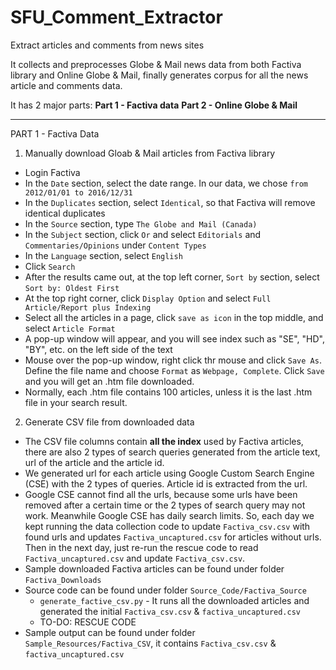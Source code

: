 # SFU_Comment_Extractor
Extract articles and comments from news sites

It collects and preprocesses Globe & Mail news data from both Factiva library and Online Globe & Mail, finally generates corpus for all the news article and comments data.

It has 2 major parts:
<b>Part 1 - Factiva data</b>
<b>Part 2 - Online Globe & Mail</b>

********************************************************************************

PART 1 - Factiva Data

1. Manually download Gloab & Mail articles from Factiva library
* Login Factiva 
* In the `Date` section, select the date range. In our data, we chose `from 2012/01/01 to 2016/12/31`
* In the `Duplicates` section, select `Identical`, so that Factiva will remove identical duplicates
* In the `Source` section, type `The Globe and Mail (Canada)`
* In the `Subject` section, click `Or` and select `Editorials` and `Commentaries/Opinions` under `Content Types`
* In the `Language` section, select `English`
* Click `Search`
* After the results came out, at the top left corner, `Sort by` section, select `Sort by: Oldest First`
* At the top right corner, click `Display Option` and select `Full Article/Report plus Indexing`
* Select all the articles in a page, click `save as icon` in the top middle, and select `Article Format`
* A pop-up window will appear, and you will see index such as "SE", "HD", "BY", etc. on the left side of the text
* Mouse over the pop-up window, right click thr mouse and click `Save As`. Define the file name and choose `Format` as `Webpage, Complete`. Click `Save` and you will get an .htm file downloaded.
* Normally, each .htm file contains 100 articles, unless it is the last .htm file in your search result.

2. Generate CSV file from downloaded data
* The CSV file columns contain <b>all the index</b> used by Factiva articles, there are also 2 types of search queries generated from the article text, url of the article and the article id.
* We generated url for each article using Google Custom Search Engine (CSE) with the 2 types of queries. Article id is extracted from the url.
* Google CSE cannot find all the urls, because some urls have been removed after a certain time or the 2 types of search query may not work. Meanwhile Google CSE has daily search limits. So, each day we kept running the data collection code to update `Factiva_csv.csv` with found urls and updates `Factiva_uncaptured.csv` for articles without urls. Then in the next day, just re-run the rescue code to read `Factiva_uncaptured.csv` and update `Factiva_csv.csv`.
* Sample downloaded Factiva articles can be found under folder `Factiva_Downloads`
* Source code can be found under folder `Source_Code/Factiva_Source`
  * `generate_factive_csv.py` - It runs all the downloaded articles and generated the initial `Factiva_csv.csv` & `factiva_uncaptured.csv`
  * TO-DO: RESCUE CODE
* Sample output can be found under folder `Sample_Resources/Factiva_CSV`, it contains `Factiva_csv.csv` & `factiva_uncaptured.csv`
